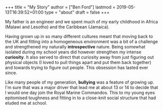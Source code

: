 +++
title = "My Story"
author = ["Ben Ford"]
lastmod = 2019-05-13T16:39:52+01:00
type = "about"
draft = false
+++

My father is an engineer and we spent much of my early childhood in Africa
(Malawi and Lesotho) and the Caribbean (Jamaica).

Having grown up in so many different cultures meant that moving back to the UK
and fitting into a homogeneous environment was a bit of a challenge and
strengthened my naturally **introspective** nature. Being somewhat isolated during
my school years did however strengthen my intense **curiosity**. It also served to
direct that curiosity away from just figuring out physical objects (I loved to
pull things apart and put them back together) and towards trying to figure out
people. This obsession has lasted ever since.

Like many people of my generation, **bullying** was a feature of growing up. I'm
sure that was a major driver that lead me at about 13 or 14 to decide that I
would one day join the Royal Marine Commandos. This to my young eyes epitomised
toughness and fitting in to a close-knit social structure that had eluded me at
school.
